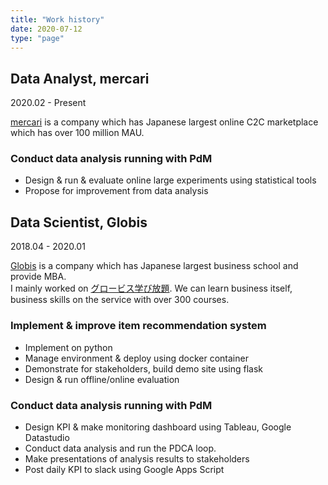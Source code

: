 ```yaml
---
title: "Work history"
date: 2020-07-12
type: "page"
---
```


## Data Analyst, mercari

2020.02 - Present

[mercari](https://about.mercari.com/) is a company which has Japanese largest online C2C marketplace which has over 100 million MAU.

### Conduct data analysis running with PdM

* Design & run & evaluate online large experiments using statistical tools
* Propose for improvement from data analysis

## Data Scientist, Globis

2018.04 - 2020.01

[Globis](https://www.globis.co.jp/) is a company which has Japanese largest business school and provide MBA.  
I mainly worked on [グロービス学び放題](https://hodai.globis.co.jp/). We can learn business itself, business skills on the service with over 300 courses.

### Implement & improve item recommendation system

* Implement on python
* Manage environment & deploy using docker container
* Demonstrate for stakeholders, build demo site using flask
* Design & run offline/online evaluation

### Conduct data analysis running with PdM

* Design KPI & make monitoring dashboard using Tableau, Google Datastudio
* Conduct data analysis and run the PDCA loop.
* Make presentations of analysis results to stakeholders
* Post daily KPI to slack using Google Apps Script
